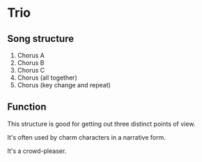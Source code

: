 # Trio

## Song structure

1. Chorus A
2. Chorus B
3. Chorus C
4. Chorus \(all together\)
5. Chorus \(key change and repeat\)

## Function

This structure is good for getting out three distinct points of view.

It's often used by charm characters in a narrative form.

It's a crowd-pleaser.



